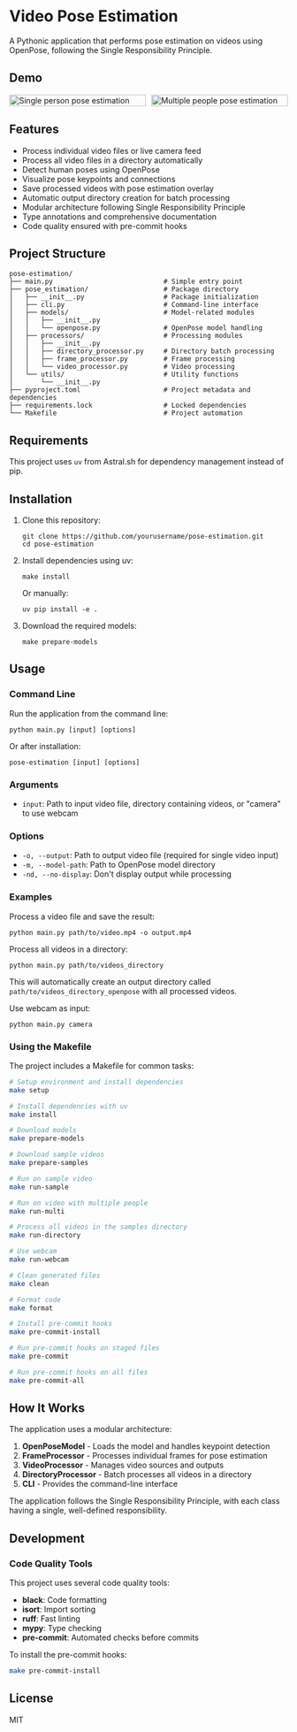 # Video Pose Estimation

A Pythonic application that performs pose estimation on videos using OpenPose, following the Single Responsibility Principle.

## Demo
<div style="display: grid; grid-template-columns: 1fr 1fr; gap: 10px;">
  <div>
    <img src="docs/V_89_processed.gif" alt="Single person pose estimation" width="100%">
  </div>
  <div>
    <img src="docs/multiple_people_processed.gif" alt="Multiple people pose estimation" width="100%">
  </div>
</div>

## Features

- Process individual video files or live camera feed
- Process all video files in a directory automatically
- Detect human poses using OpenPose
- Visualize pose keypoints and connections
- Save processed videos with pose estimation overlay
- Automatic output directory creation for batch processing
- Modular architecture following Single Responsibility Principle
- Type annotations and comprehensive documentation
- Code quality ensured with pre-commit hooks

## Project Structure

```
pose-estimation/
├── main.py                            # Simple entry point
├── pose_estimation/                   # Package directory
│   ├── __init__.py                    # Package initialization
│   ├── cli.py                         # Command-line interface
│   ├── models/                        # Model-related modules
│   │   ├── __init__.py
│   │   └── openpose.py                # OpenPose model handling
│   ├── processors/                    # Processing modules
│   │   ├── __init__.py
│   │   ├── directory_processor.py     # Directory batch processing
│   │   ├── frame_processor.py         # Frame processing
│   │   └── video_processor.py         # Video processing
│   └── utils/                         # Utility functions
│       └── __init__.py
├── pyproject.toml                     # Project metadata and dependencies
├── requirements.lock                  # Locked dependencies
└── Makefile                           # Project automation
```

## Requirements

This project uses `uv` from Astral.sh for dependency management instead of pip.

## Installation

1. Clone this repository:
   ```
   git clone https://github.com/yourusername/pose-estimation.git
   cd pose-estimation
   ```

2. Install dependencies using uv:
   ```
   make install
   ```

   Or manually:
   ```
   uv pip install -e .
   ```

3. Download the required models:
   ```
   make prepare-models
   ```

## Usage

### Command Line

Run the application from the command line:

```
python main.py [input] [options]
```

Or after installation:

```
pose-estimation [input] [options]
```

### Arguments

- `input`: Path to input video file, directory containing videos, or "camera" to use webcam

### Options

- `-o, --output`: Path to output video file (required for single video input)
- `-m, --model-path`: Path to OpenPose model directory
- `-nd, --no-display`: Don't display output while processing

### Examples

Process a video file and save the result:
```
python main.py path/to/video.mp4 -o output.mp4
```

Process all videos in a directory:
```
python main.py path/to/videos_directory
```
This will automatically create an output directory called `path/to/videos_directory_openpose` with all processed videos.

Use webcam as input:
```
python main.py camera
```

### Using the Makefile

The project includes a Makefile for common tasks:

```bash
# Setup environment and install dependencies
make setup

# Install dependencies with uv
make install

# Download models
make prepare-models

# Download sample videos
make prepare-samples

# Run on sample video
make run-sample

# Run on video with multiple people
make run-multi

# Process all videos in the samples directory
make run-directory

# Use webcam
make run-webcam

# Clean generated files
make clean

# Format code
make format

# Install pre-commit hooks
make pre-commit-install

# Run pre-commit hooks on staged files
make pre-commit

# Run pre-commit hooks on all files
make pre-commit-all
```

## How It Works

The application uses a modular architecture:

1. **OpenPoseModel** - Loads the model and handles keypoint detection
2. **FrameProcessor** - Processes individual frames for pose estimation
3. **VideoProcessor** - Manages video sources and outputs
4. **DirectoryProcessor** - Batch processes all videos in a directory
5. **CLI** - Provides the command-line interface

The application follows the Single Responsibility Principle, with each class having a single, well-defined responsibility.

## Development

### Code Quality Tools

This project uses several code quality tools:

- **black**: Code formatting
- **isort**: Import sorting
- **ruff**: Fast linting
- **mypy**: Type checking
- **pre-commit**: Automated checks before commits

To install the pre-commit hooks:

```bash
make pre-commit-install
```

## License

MIT
